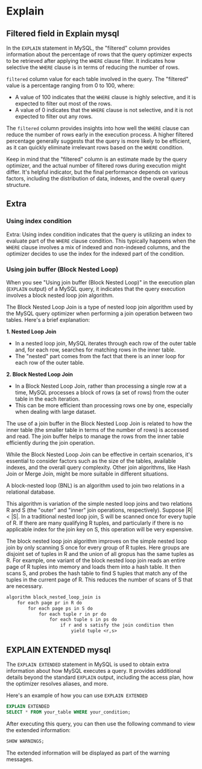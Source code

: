 # Explain

## Filtered field in Explain mysql

In the `EXPLAIN` statement in MySQL, the "filtered" column provides information about the percentage of rows that the query optimizer expects to be retrieved after applying the `WHERE` clause filter. It indicates how selective the `WHERE` clause is in terms of reducing the number of rows.

`filtered` column value for each table involved in the query. The "filtered" value is a percentage ranging from 0 to 100, where:

- A value of 100 indicates that the `WHERE` clause is highly selective, and it is expected to filter out most of the rows.
- A value of 0 indicates that the `WHERE` clause is not selective, and it is not expected to filter out any rows.

The `filtered` column provides insights into how well the `WHERE` clause can reduce the number of rows early in the execution process. A higher filtered percentage generally suggests that the query is more likely to be efficient, as it can quickly eliminate irrelevant rows based on the `WHERE` condition.

Keep in mind that the "filtered" column is an estimate made by the query optimizer, and the actual number of filtered rows during execution might differ. It's helpful indicator, but the final performance depends on various factors, including the distribution of data, indexes, and the overall query structure.

## Extra

### Using index condition

Extra: Using index condition indicates that the query is utilizing an index to evaluate part of the `WHERE` clause condition. This typically happens when the `WHERE` clause involves a mix of indexed and non-indexed columns, and the optimizer decides to use the index for the indexed part of the condition.

### Using join buffer (Block Nested Loop)

When you see "Using join buffer (Block Nested Loop)" in the execution plan (`EXPLAIN` output) of a MySQL query, it indicates that the query execution involves a block nested loop join algorithm.

The Block Nested Loop Join is a type of nested loop join algorithm used by the MySQL query optimizer when performing a join operation between two tables. Here's a brief explanation:

**1. Nested Loop Join**

- In a nested loop join, MySQL iterates through each row of the outer table and, for each row, searches for matching rows in the inner table.
- The "nested" part comes from the fact that there is an inner loop for each row of the outer table.

**2. Block Nested Loop Join**

- In a Block Nested Loop Join, rather than processing a single row at a time, MySQL processes a block of rows (a set of rows) from the outer table in the each iteration.
- This can be more efficient than processing rows one by one, especially when dealing with large dataset.

The use of a join buffer in the Block Nested Loop Join is related to how the inner table (the smaller table in terms of the number of rows) is accessed and read. The join buffer helps to manage the rows from the inner table efficiently during the join operation.

While the Block Nested Loop Join can be effective in certain scenarios, it's essential to consider factors such as the size of the tables, available indexes, and the overall query complexity. Other join algorithms, like Hash Join or Merge Join, might be more suitable in different situations.

A block-nested loop (BNL) is an algorithm used to join two relations in a relational database.

This algorithm is variation of the simple nested loop joins and two relations R and S (the "outer" and "inner" join operations, respectively). Suppose |R| < |S|. In a traditional nested loop join, S will be scanned once for every tuple of R. If there are many qualifying R tuples, and particularly if there is no applicable index for the join key on S, this operation will be very expensive.

The block nested loop join algorithm improves on the simple nested loop join by only scanning S once for every group of R tuples. Here groups are disjoint set of tuples in R and the union of all gropus has the same tuples as R. For example, one variant of the block nested loop join reads an entire page of R tuples into memory and loads them into a hash table. It then scans S, and probes the hash table to find S tuples that match any of the tuples in the current page of R. This reduces the number of scans of S that are necessary.

```txt
algorithm block_nested_loop_join is
    for each page pr in R do
        for each page ps in S do
            for each tuple r in pr do
                for each tuple s in ps do
                    if r and s satisfy the join condition then
                        yield tuple <r,s>
```

## EXPLAIN EXTENDED mysql

The `EXPLAIN EXTENDED` statement in MySQL is used to obtain extra information about how MySQL executes a query. It provides additional details beyond the standard `EXPLAIN` output, including the access plan, how the optimizer resolves aliases, and more.

Here's an example of how you can use `EXPLAIN EXTENDED`

```sql
EXPLAIN EXTENDED
SELECT * FROM your_table WHERE your_condition;
```

After executing this query, you can then use the following command to view the extended information:

```sql
SHOW WARNINGS;
```

The extended information will be displayed as part of the warning messages.


